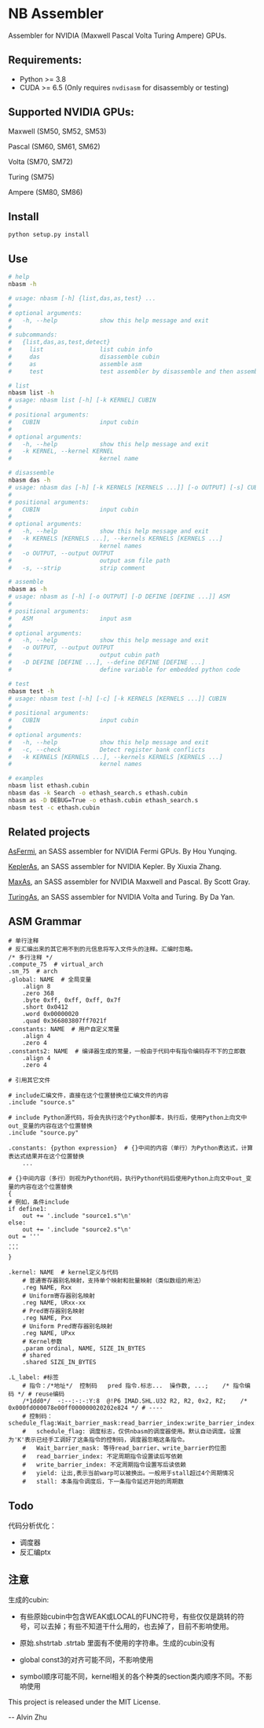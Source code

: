 # NB Assembler

Assembler for NVIDIA (Maxwell Pascal Volta Turing Ampere) GPUs.


## Requirements:

* Python >= 3.8
* CUDA >= 6.5 (Only requires `nvdisasm` for disassembly or testing) 


## Supported NVIDIA GPUs:

Maxwell (SM50, SM52, SM53)

Pascal (SM60, SM61, SM62)

Volta (SM70, SM72)

Turing (SM75)

Ampere (SM80, SM86)


## Install

```
python setup.py install
```


## Use

```bash
# help
nbasm -h

# usage: nbasm [-h] {list,das,as,test} ...
# 
# optional arguments:
#   -h, --help            show this help message and exit
# 
# subcommands:
#   {list,das,as,test,detect}
#     list                list cubin info
#     das                 disassemble cubin
#     as                  assemble asm
#     test                test assembler by disassemble and then assemble

# list
nbasm list -h
# usage: nbasm list [-h] [-k KERNEL] CUBIN
# 
# positional arguments:
#   CUBIN                 input cubin
# 
# optional arguments:
#   -h, --help            show this help message and exit
#   -k KERNEL, --kernel KERNEL
#                         kernel name

# disassemble
nbasm das -h
# usage: nbasm das [-h] [-k KERNELS [KERNELS ...]] [-o OUTPUT] [-s] CUBIN
# 
# positional arguments:
#   CUBIN                 input cubin
# 
# optional arguments:
#   -h, --help            show this help message and exit
#   -k KERNELS [KERNELS ...], --kernels KERNELS [KERNELS ...]
#                         kernel names
#   -o OUTPUT, --output OUTPUT
#                         output asm file path
#   -s, --strip           strip comment

# assemble
nbasm as -h
# usage: nbasm as [-h] [-o OUTPUT] [-D DEFINE [DEFINE ...]] ASM
# 
# positional arguments:
#   ASM                   input asm
# 
# optional arguments:
#   -h, --help            show this help message and exit
#   -o OUTPUT, --output OUTPUT
#                         output cubin path
#   -D DEFINE [DEFINE ...], --define DEFINE [DEFINE ...]
#                         define variable for embedded python code

# test
nbasm test -h
# usage: nbasm test [-h] [-c] [-k KERNELS [KERNELS ...]] CUBIN
# 
# positional arguments:
#   CUBIN                 input cubin
# 
# optional arguments:
#   -h, --help            show this help message and exit
#   -c, --check           Detect register bank conflicts
#   -k KERNELS [KERNELS ...], --kernels KERNELS [KERNELS ...]
#                         kernel names

# examples
nbasm list ethash.cubin 
nbasm das -k Search -o ethash_search.s ethash.cubin
nbasm as -D DEBUG=True -o ethash.cubin ethash_search.s
nbasm test -c ethash.cubin
```

## Related projects

[AsFermi](https://github.com/hyqneuron/asfermi), an SASS assembler for NVIDIA Fermi GPUs. By Hou Yunqing.

[KeplerAs](https://github.com/xiuxiazhang/KeplerAs), an SASS assembler for NVIDIA Kepler. By Xiuxia Zhang.

[MaxAs](https://github.com/NervanaSystems/maxas), an SASS assembler for NVIDIA Maxwell and Pascal. By Scott Gray.

[TuringAs](https://github.com/daadaada/turingas), an SASS assembler for NVIDIA Volta and Turing. By Da Yan.

## ASM Grammar

```assembly
# 单行注释
# 反汇编出来的其它用不到的元信息将写入文件头的注释。汇编时忽略。
/* 多行注释 */
.compute_75  # virtual_arch
.sm_75  # arch
.global: NAME  # 全局变量
	.align 8
	.zero 368
	.byte 0xff, 0xff, 0xff, 0x7f
	.short 0x0412
	.word 0x00000020
	.quad 0x366803807ff7021f
.constants: NAME  # 用户自定义常量
    .align 4
    .zero 4
.constants2: NAME  # 编译器生成的常量，一般由于代码中有指令编码存不下的立即数
    .align 4
    .zero 4

# 引用其它文件

# include汇编文件，直接在这个位置替换位汇编文件的内容
.include "source.s"

# include Python源代码，将会先执行这个Python脚本，执行后，使用Python上向文中out_变量的内容在这个位置替换
.include "source.py"

.constants: {python expression}  # {}中间的内容（单行）为Python表达式，计算表达式结果并在这个位置替换
    ...

# {}中间内容（多行）则视为Python代码，执行Python代码后使用Python上向文中out_变量的内容在这个位置替换
{
# 例如，条件include
if define1:
    out += '.include "source1.s"\n'
else:
    out += '.include "source2.s"\n'
out = '''
...
'''
}

.kernel: NAME  # kernel定义与代码
	# 普通寄存器别名映射，支持单个映射和批量映射（类似数组的用法）
	.reg NAME, Rxx
	# Uniform寄存器别名映射
	.reg NAME, URxx-xx
	# Pred寄存器别名映射
	.reg NAME, Pxx
	# Uniform Pred寄存器别名映射
	.reg NAME, UPxx
	# Kernel参数
	.param ordinal, NAME, SIZE_IN_BYTES
	# shared
	.shared SIZE_IN_BYTES

.L_label: #标签
    # 指令：/*地址*/  控制码   pred 指令.标志...  操作数, ...;    /* 指令编码 */ # reuse编码
	/*1dd0*/  -:--:-:-:Y:8  @!P6 IMAD.SHL.U32 R2, R2, 0x2, RZ;    /* 0x000fd000078e00ff000000020202e824 */ # ----
	# 控制码： schedule_flag:Wait_barrier_mask:read_barrier_index:write_barrier_index:yield:stall
	#	schedule_flag: 调度标志，仅供nbasm的调度器使用。默认自动调度。设置为'K'表示已经手工调好了这条指令的控制码，调度器忽略这条指令。
	#	Wait_barrier_mask: 等待read_barrier、write_barrier的位图
	#	read_barrier_index: 不定周期指令设置读后写依赖
	#	write_barrier_index: 不定周期指令设置写后读依赖
	#	yield: 让出,表示当前warp可以被换出。一般用于stall超过4个周期情况
	#	stall: 本条指令调度后，下一条指令延迟开始的周期数
```

## Todo

代码分析优化：

* 调度器
* 反汇编ptx

## 注意

生成的cubin:

* 有些原始cubin中包含WEAK或LOCAL的FUNC符号，有些仅仅是跳转的符号，可以去掉；有些不知道干什么用的，也去掉了，目前不影响使用。

* 原始.shstrtab .strtab 里面有不使用的字符串。生成的cubin没有

* global const3的对齐可能不同，不影响使用

* symbol顺序可能不同，kernel相关的各个种类的section类内顺序不同。不影响使用



This project is released under the MIT License.

-- Alvin Zhu